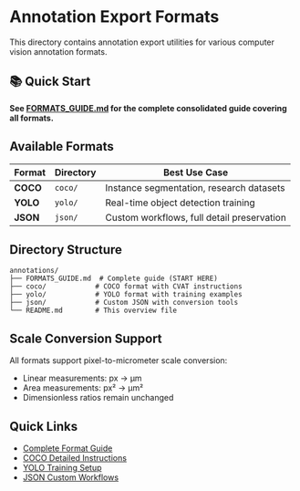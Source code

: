 # Annotation Export Formats

This directory contains annotation export utilities for various computer vision annotation formats.

## 📚 Quick Start

**See [FORMATS_GUIDE.md](./FORMATS_GUIDE.md) for the complete consolidated guide covering all formats.**

## Available Formats

| Format | Directory | Best Use Case |
|--------|-----------|---------------|
| **COCO** | `coco/` | Instance segmentation, research datasets |
| **YOLO** | `yolo/` | Real-time object detection training |
| **JSON** | `json/` | Custom workflows, full detail preservation |

## Directory Structure

```
annotations/
├── FORMATS_GUIDE.md  # Complete guide (START HERE)
├── coco/            # COCO format with CVAT instructions
├── yolo/            # YOLO format with training examples
├── json/            # Custom JSON with conversion tools
└── README.md        # This overview file
```

## Scale Conversion Support

All formats support pixel-to-micrometer scale conversion:
- Linear measurements: px → µm
- Area measurements: px² → µm²
- Dimensionless ratios remain unchanged

## Quick Links

- [Complete Format Guide](./FORMATS_GUIDE.md)
- [COCO Detailed Instructions](./coco/README.md)
- [YOLO Training Setup](./yolo/README.md)
- [JSON Custom Workflows](./json/README.md)
